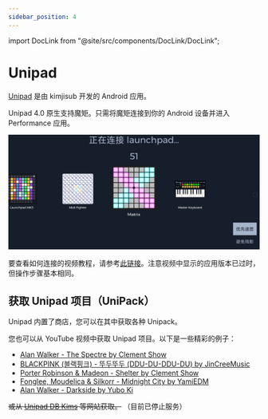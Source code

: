 ```yaml
---
sidebar_position: 4
---
```


import DocLink from "@site/src/components/DocLink/DocLink";

# Unipad

[Unipad](https://play.google.com/store/apps/details?id=com.kimjisub.launchpad&hl=en_US&pli=1) 是由 kimjisub 开发的 Android 应用。

Unipad 4.0 原生支持魔矩。只需将魔矩连接到你的 Android 设备并进入 <DocLink to="/docs/MatrixOS/Applications/Performance">Performance 应用</DocLink>。

![Unipad](Unipad.png)

要查看如何连接的视频教程，请参考[此链接](https://www.youtube.com/watch?v=VYMQWO7jlws)。注意视频中显示的应用版本已过时，但操作步骤基本相同。

## 获取 Unipad 项目（UniPack）

Unipad 内置了商店，您可以在其中获取各种 Unipack。

您也可以从 YouTube 视频中获取 Unipad 项目。以下是一些精彩的例子：

- [Alan Walker - The Spectre by Clement Show](https://www.youtube.com/watch?v=-96eVsFJW-M)
- [BLACKPINK (블랙핑크) - 뚜두뚜두 (DDU-DU-DDU-DU) by JinCreeMusic](https://www.youtube.com/watch?v=QTsq8lM9uqg)
- [Porter Robinson & Madeon - Shelter by Clement Show](https://www.youtube.com/watch?v=TnPQg9h6Un0)
- [Fonglee, Moudelica & Silkorr - Midnight City by YamiEDM](https://www.youtube.com/watch?v=KYiaGXlBxLE)
- [Alan Walker - Darkside by Yubo Ki](https://www.youtube.com/watch?v=ZtSGblqfmKQ)

~~或从 [Unipad DB Kims](https://unipad.dbkims.com/) 等网站获取。~~ （目前已停止服务）